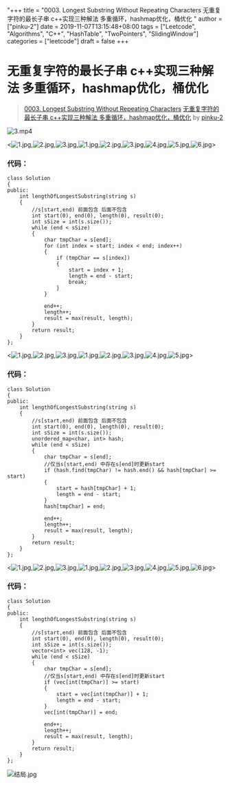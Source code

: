 "+++
title = "0003. Longest Substring Without Repeating Characters 无重复字符的最长子串 c++实现三种解法 多重循环，hashmap优化，桶优化 "
author = ["pinku-2"]
date = 2019-11-07T13:15:48+08:00
tags = ["Leetcode", "Algorithms", "C++", "HashTable", "TwoPointers", "SlidingWindow"]
categories = ["leetcode"]
draft = false
+++

# 无重复字符的最长子串 c++实现三种解法 多重循环，hashmap优化，桶优化

> [0003. Longest Substring Without Repeating Characters](https://leetcode-cn.com/problems/longest-substring-without-repeating-characters/)
> [无重复字符的最长子串 c++实现三种解法 多重循环，hashmap优化，桶优化](https://leetcode-cn.com/problems/longest-substring-without-repeating-characters/solution/wu-zhong-fu-zi-fu-de-zui-chang-zi-chuan-cshi-xian-/) by [pinku-2](https://leetcode-cn.com/u/pinku-2/)

![3.mp4](43100409-d745-457f-9d76-1aca49b474a7)

<![1.jpg](https://pic.leetcode-cn.com/36b384770aa8260fca7a9613d9782fec2efeca5282e5f002e610330062ed6865-1.jpg),![2.jpg](https://pic.leetcode-cn.com/55f2f06814078e753f347a72722ebb835b4f81aafd56aa7449819a9d933590c2-2.jpg),![3.jpg](https://pic.leetcode-cn.com/10c1ff70bfc92e52f52fcc858eb60e157d3d8e3ff0abce98d3677462b98cfedb-3.jpg),![1.jpg](https://pic.leetcode-cn.com/d7a5c09ca134fed8250408fb1bbde0032ae4ecc45a1be3133e5c1855bcb2bbe7-1.jpg),![2.jpg](https://pic.leetcode-cn.com/c94cc222f6d272a20c72e9eb23bf664f8967f38bd6c53d0b396c82e2951b27b5-2.jpg),![3.jpg](https://pic.leetcode-cn.com/c10a1b15727ca49bf991690c40eb5db94a9199a81a8162f86a7f0f283ad8198b-3.jpg),![4.jpg](https://pic.leetcode-cn.com/d5aba4bfea1d0b0d6fc31fb6cefd8b2e5489bcf7e1b77b81cc74cea3ec7c5853-4.jpg),![5.jpg](https://pic.leetcode-cn.com/215d944bde59087836aa4f5aad4514177fd1acc9707386413e40678a8406262e-5.jpg),![6.jpg](https://pic.leetcode-cn.com/3acbd78605394f8dbf3ce96f25867e73851837224ef65596ad354500b0e3a181-6.jpg)>
### 代码：
```
class Solution
{
public:
    int lengthOfLongestSubstring(string s)
    {
        //s[start,end) 前面包含 后面不包含
        int start(0), end(0), length(0), result(0);
        int sSize = int(s.size());
        while (end < sSize)
        {
            char tmpChar = s[end];
            for (int index = start; index < end; index++)
            {
                if (tmpChar == s[index])
                {
                    start = index + 1;
                    length = end - start;
                    break;
                }
            }

            end++;
            length++;
            result = max(result, length);
        }
        return result;
    }
};
```
<![1.jpg](https://pic.leetcode-cn.com/cf3b3876b36f0b110a2f9cf75b8d25f8d46ca2d354c10a4592cb40ee7ab696ba-1.jpg),![2.jpg](https://pic.leetcode-cn.com/5e4b540c500ba603b0e4fbc6fd43069d23aca5493020462d35553dcf627973c5-2.jpg),![3.jpg](https://pic.leetcode-cn.com/b2f2ab0b459e0a813aff0a415901a8f45c857764e0b142c14a9e1362c0f6b82f-3.jpg),![1.jpg](https://pic.leetcode-cn.com/f89b4d10bb19d593712b227d83888aaac30e9446638d859571dec1be9267036b-1.jpg),![2.jpg](https://pic.leetcode-cn.com/d294dba31dfbb6aab76bb1cc88c61309dbf89c381eb16e88c112a3ee0355d78c-2.jpg),![3.jpg](https://pic.leetcode-cn.com/c05ff28d8880b621ec37cae20971d57f316547d67ad10dd8b1b6a5e7b87da1f8-3.jpg),![4.jpg](https://pic.leetcode-cn.com/ce6cea37297b02adb5a235e21d81b599352c246d201da89ddbf4ad3c860f840e-4.jpg),![5.jpg](https://pic.leetcode-cn.com/ccf332e8a8d799a47250709f86bfa0d3d635ef789018f7f3245a4e28b8e37ce3-5.jpg)>
### 代码：
```
class Solution
{
public:
    int lengthOfLongestSubstring(string s)
    {
        //s[start,end) 前面包含 后面不包含
        int start(0), end(0), length(0), result(0);
        int sSize = int(s.size());
        unordered_map<char, int> hash;
        while (end < sSize)
        {
            char tmpChar = s[end];
            //仅当s[start,end) 中存在s[end]时更新start
            if (hash.find(tmpChar) != hash.end() && hash[tmpChar] >= start)
            {
                start = hash[tmpChar] + 1;
                length = end - start;
            }
            hash[tmpChar] = end;

            end++;
            length++;
            result = max(result, length);
        }
        return result;
    }
};
```
<![1.jpg](https://pic.leetcode-cn.com/ffba20473b384209f08d76c25437a6ac32a21323ce375caeeb7dd38ce625ae11-1.jpg),![2.jpg](https://pic.leetcode-cn.com/7ff9da97366a7b8616bab2e165e5e12dcdda5e4447ba2dadb7e3aafc8cd8cba4-2.jpg),![3.jpg](https://pic.leetcode-cn.com/489387f6bf40d7478b870e7a47ff95092cb7e1c766a13ecd23ab2f4d4cf18707-3.jpg),![1.jpg](https://pic.leetcode-cn.com/a0bf3c10dd3618827ecc22f4d81ca97a184b73c6e3a0c61a9a802deb4ca119a8-1.jpg),![2.jpg](https://pic.leetcode-cn.com/64dc3a5f7940b17810bd2f378fba048154c956b07a84fa3f7e23452c3831735b-2.jpg),![3.jpg](https://pic.leetcode-cn.com/f87214921228ca2180133548bdfc0aa4db8308be565a8e340f502bbc88696b07-3.jpg),![4.jpg](https://pic.leetcode-cn.com/b2930660922e0d5464456c157bcd874a5346fe1fe34a920ee28e13d5c827a4f3-4.jpg),![5.jpg](https://pic.leetcode-cn.com/5e5ff7360edaaf14a73db9aaa63cc769ac20ad0fa6ca95629a9df8b942da0a1f-5.jpg),![6.jpg](https://pic.leetcode-cn.com/2c2b207aaed4c58b790867b717614dcbac1cbae8cdaaf566d70cc1dc21ccd942-6.jpg)>
### 代码：
```
class Solution
{
public:
    int lengthOfLongestSubstring(string s)
    {
        //s[start,end) 前面包含 后面不包含
        int start(0), end(0), length(0), result(0);
        int sSize = int(s.size());
        vector<int> vec(128, -1);
        while (end < sSize)
        {
            char tmpChar = s[end];
            //仅当s[start,end) 中存在s[end]时更新start
            if (vec[int(tmpChar)] >= start)
            {
                start = vec[int(tmpChar)] + 1;
                length = end - start;
            }
            vec[int(tmpChar)] = end;

            end++;
            length++;
            result = max(result, length);
        }
        return result;
    }
};
```
![结局.jpg](https://pic.leetcode-cn.com/186b3d071da47ea1cbe797659f1bc97f1ab1392fd6c244aac990b3bcdd63062d-%E7%BB%93%E5%B1%80.jpg)






